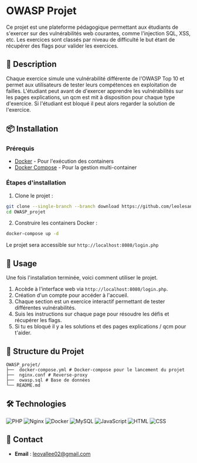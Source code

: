 # **OWASP Projet**

Ce projet est une plateforme pédagogique permettant aux étudiants de s'exercer sur des vulnérabilités web courantes, comme l'injection SQL, XSS, etc. Les exercices sont classés par niveau de difficulté le but étant de récupérer des flags pour valider les exercices.

## **🚀 Description**

Chaque exercice simule une vulnérabilité différente de l'OWASP Top 10 et permet aux utilisateurs de tester leurs compétences en exploitation de failles. L'étudiant peut avant de d'exercer apprendre les vulnérabilités sur les pages explications, un qcm est mit à disposition pour chaque type d'exercice. Si l'étudiant est bloqué il peut alors regarder la solution de l'exercice.

## **📦 Installation**

### Prérequis

- [Docker](https://www.docker.com/get-started) - Pour l'exécution des containers
- [Docker Compose](https://docs.docker.com/compose/install/) - Pour la gestion multi-container

### Étapes d'installation

1. Clone le projet :

```bash
git clone --single-branch --branch download https://github.com/leolesang/OWASP_projet.git
cd OWASP_projet
```

2. Construire les containers Docker :

```bash
docker-compose up -d
```

Le projet sera accessible sur `http://localhost:8080/login.php`

## **📖 Usage**

Une fois l'installation terminée, voici comment utiliser le projet.

1. Accède à l'interface web via `http://localhost:8080/login.php`.
2. Création d'un compte pour accéder à l'accueil.
3. Chaque section est un exercice interactif permettant de tester différentes vulnérabilités.
4. Suis les instructions sur chaque page pour résoudre les défis et récupérer les flags.
5. Si tu es bloqué il y a les solutions et des pages explications / qcm pour t'aider.

## **📂 Structure du Projet**

```plaintext
OWASP_projet/
├──  docker-compose.yml # Docker-compose pour le lancement du projet
├──  nginx.conf # Reverse-proxy
├──  owasp.sql # Base de données
└── README.md            
```

## **🛠 Technologies**

![PHP](https://img.shields.io/badge/PHP-8.2-777BB4?logo=php&logoColor=white)
![Nginx](https://img.shields.io/badge/Nginx-009639?logo=nginx&logoColor=white)
![Docker](https://img.shields.io/badge/Docker-2496ED?logo=docker&logoColor=white)
![MySQL](https://img.shields.io/badge/MySQL-4479A1?logo=mysql&logoColor=white)
![JavaScript](https://img.shields.io/badge/JavaScript-F7DF1E?logo=javascript&logoColor=black)
![HTML](https://img.shields.io/badge/HTML-E34F26?logo=html5&logoColor=white)
![CSS](https://img.shields.io/badge/CSS-1572B6?logo=css3&logoColor=white)

## **📧  Contact**

- **Email** : leovallee02@gmail.com



